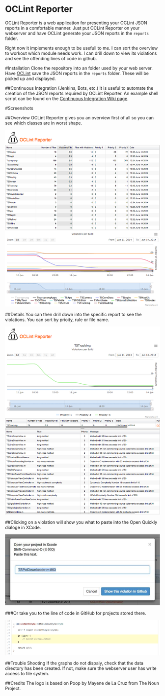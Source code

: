 OCLint Reporter
==============

OCLint Reporter is a web application for presenting your OCLint JSON reports in a comfortable manner. Just put OCLint Reporter on your webserver and have OCLint generate your JSON reports in the `reports` folder.

Right now it implements enough to be usefull to me. I can sort the overview to workout which module needs work. I can drill down to view its violations and see the offending lines of code in github.

#Installation
Clone the repository into an folder used by your web server. Have [OCLint](http://oclint.org/) save the JSON reports in the `reports` folder. These will be picked up and displayed.

##Continuous Integration (Jenkins, Bots, etc.)
It is useful to automate the creation of the JSON reports required by OCLint Reporter. An example shell script can be found on the [Continuous Integration Wiki page](https://github.com/onato/OCLintReporter/wiki/Continuous-Integration).

#Screenshots

##Overview
OCLint Reporter gives you an overview first of all so you can see which classes are in worst shape. 

![Overview](screenshots/Overview.png)

##Details
You can then drill down into the specific report to see the violations. You can sort by prioity, rule or file name.

![Details](screenshots/Details.png)

##Clicking on a violation will show you what to paste into the Open Quickly dialoge in XCode.

![Code](screenshots/OpenQuickly.jpg)

###Or take you to the line of code in GitHub for projects stored there.

![Code](screenshots/Code.png)

##Trouble Shooting
If the graphs do not dispaly, check that the data directory has been created. If not, make sure the webserver user has write access to file system.

##Credits
The logo is based on Poop by Mayene de La Cruz from The Noun Project.